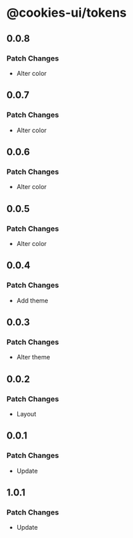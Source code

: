 # @cookies-ui/tokens

## 0.0.8

### Patch Changes

- Alter color

## 0.0.7

### Patch Changes

- Alter color

## 0.0.6

### Patch Changes

- Alter color

## 0.0.5

### Patch Changes

- Alter color

## 0.0.4

### Patch Changes

- Add theme

## 0.0.3

### Patch Changes

- Alter theme

## 0.0.2

### Patch Changes

- Layout

## 0.0.1

### Patch Changes

- Update

## 1.0.1

### Patch Changes

- Update
